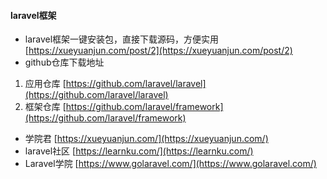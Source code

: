 #### laravel框架
- laravel框架一键安装包，直接下载源码，方便实用
[https://xueyuanjun.com/post/2](https://xueyuanjun.com/post/2)
- github仓库下载地址 
1. 应用仓库
[https://github.com/laravel/laravel](https://github.com/laravel/laravel)
2. 框架仓库
[https://github.com/laravel/framework](https://github.com/laravel/framework)

- 学院君
[https://xueyuanjun.com/](https://xueyuanjun.com/)
- laravel社区
[https://learnku.com/](https://learnku.com/)
- Laravel学院
[https://www.golaravel.com/](https://www.golaravel.com/)
